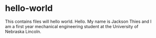# hello-world
This contains files will hello world. 
Hello. My name is Jackson Thies and I am a first year mechanical engineering student at the University of Nebraska Lincoln. 
